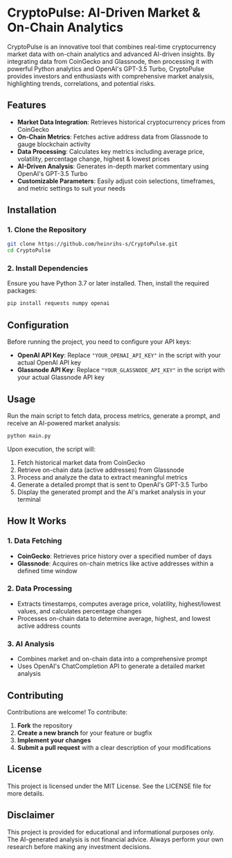 # CryptoPulse: AI-Driven Market & On-Chain Analytics

CryptoPulse is an innovative tool that combines real-time cryptocurrency market data with on-chain analytics and advanced AI-driven insights. By integrating data from CoinGecko and Glassnode, then processing it with powerful Python analytics and OpenAI's GPT-3.5 Turbo, CryptoPulse provides investors and enthusiasts with comprehensive market analysis, highlighting trends, correlations, and potential risks.

## Features

- **Market Data Integration**: Retrieves historical cryptocurrency prices from CoinGecko
- **On-Chain Metrics**: Fetches active address data from Glassnode to gauge blockchain activity
- **Data Processing**: Calculates key metrics including average price, volatility, percentage change, highest & lowest prices
- **AI-Driven Analysis**: Generates in-depth market commentary using OpenAI's GPT-3.5 Turbo
- **Customizable Parameters**: Easily adjust coin selections, timeframes, and metric settings to suit your needs

## Installation

### 1. Clone the Repository

```bash
git clone https://github.com/heinrihs-s/CryptoPulse.git
cd CryptoPulse
```

### 2. Install Dependencies

Ensure you have Python 3.7 or later installed. Then, install the required packages:

```bash
pip install requests numpy openai
```

## Configuration

Before running the project, you need to configure your API keys:

- **OpenAI API Key**: Replace `"YOUR_OPENAI_API_KEY"` in the script with your actual OpenAI API key
- **Glassnode API Key**: Replace `"YOUR_GLASSNODE_API_KEY"` in the script with your actual Glassnode API key

## Usage

Run the main script to fetch data, process metrics, generate a prompt, and receive an AI-powered market analysis:

```bash
python main.py
```

Upon execution, the script will:

1. Fetch historical market data from CoinGecko
2. Retrieve on-chain data (active addresses) from Glassnode
3. Process and analyze the data to extract meaningful metrics
4. Generate a detailed prompt that is sent to OpenAI's GPT-3.5 Turbo
5. Display the generated prompt and the AI's market analysis in your terminal

## How It Works

### 1. Data Fetching
- **CoinGecko**: Retrieves price history over a specified number of days
- **Glassnode**: Acquires on-chain metrics like active addresses within a defined time window

### 2. Data Processing
- Extracts timestamps, computes average price, volatility, highest/lowest values, and calculates percentage changes
- Processes on-chain data to determine average, highest, and lowest active address counts

### 3. AI Analysis
- Combines market and on-chain data into a comprehensive prompt
- Uses OpenAI's ChatCompletion API to generate a detailed market analysis

## Contributing

Contributions are welcome! To contribute:

1. **Fork** the repository
2. **Create a new branch** for your feature or bugfix
3. **Implement your changes**
4. **Submit a pull request** with a clear description of your modifications

## License

This project is licensed under the MIT License. See the LICENSE file for more details.

## Disclaimer

This project is provided for educational and informational purposes only. The AI-generated analysis is not financial advice. Always perform your own research before making any investment decisions.


